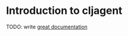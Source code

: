 # Introduction to cljagent

TODO: write [great documentation](http://jacobian.org/writing/what-to-write/)
